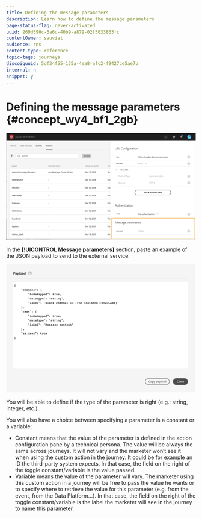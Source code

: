 ```yaml
---
title: Defining the message parameters
description: Learn how to define the message parameters
page-status-flag: never-activated
uuid: 269d590c-5a6d-40b9-a879-02f5033863fc
contentOwner: sauviat
audience: rns
content-type: reference
topic-tags: journeys
discoiquuid: 5df34f55-135a-4ea8-afc2-f9427ce5ae7b
internal: n
snippet: y
---
```


# Defining the message parameters {#concept_wy4_bf1_2gb}

![](../assets/messageparameterssection.png)

In the **[!UICONTROL Message parameters]** section, paste an example of the JSON payload to send to the external service.


![](../assets/customactionpayloadmessage.png)

You will be able to define if the type of the parameter is right (e.g.: string, integer, etc.).

You will also have a choice between specifying a parameter is a constant or a variable:

* Constant means that the value of the parameter is defined in the action configuration pane by a technical persona. The value will be always the same across journeys. It will not vary and the marketer won’t see it when using the custom action in the journey. It could be for example an ID the third-party system expects. In that case, the field on the right of the toggle constant/variable is the value passed.
* Variable means the value of the parameter will vary. The marketer using this custom action in a journey will be free to pass the value he wants or to specify where to retrieve the value for this parameter (e.g. from the event, from the Data Platform…). In that case, the field on the right of the toggle constant/variable is the label the marketer will see in the journey to name this parameter.
